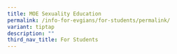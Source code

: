 ```yaml
---
title: MOE Sexuality Education
permalink: /info-for-evgians/for-students/permalink/
variant: tiptap
description: ""
third_nav_title: For Students
---
```

